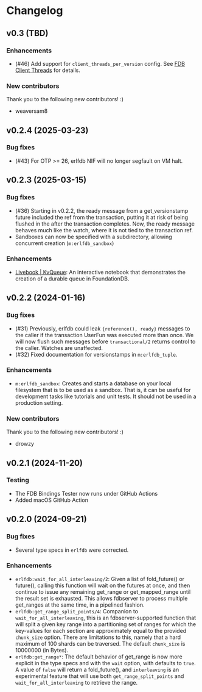 # Changelog

## v0.3 (TBD)

### Enhancements

  * (#46) Add support for `client_threads_per_version` config. See [FDB Client Threads](thread-design.html) for details.

### New contributors

Thank you to the following new contributors! :)

  * weaversam8

## v0.2.4 (2025-03-23)

### Bug fixes

  * (#43) For OTP >= 26, erlfdb NIF will no longer segfault on VM halt.

## v0.2.3 (2025-03-15)

### Bug fixes

  * (#36) Starting in v0.2.2, the ready message from a get_versionstamp future included
    the ref from the transaction, putting it at risk of being flushed in the after the
    transaction completes. Now, the ready message behaves much like the watch, where it
    is not tied to the transaction ref.
  * Sandboxes can now be specified with a subdirectory, allowing concurrent
    creation (`m:erlfdb_sandbox`)

### Enhancements

 * [Livebook | KvQueue](kv_queue.html): An interactive notebook that
 demonstrates the creation of a durable queue in FoundationDB.

## v0.2.2 (2024-01-16)

### Bug fixes

  * (#31) Previously, erlfdb could leak `{reference(), ready}` messages to the caller if
    the transaction UserFun was executed more than once. We will now flush such messages before
    `transactional/2` returns control to the caller. Watches are unaffected.
  * (#32) Fixed documentation for versionstamps in `m:erlfdb_tuple`.

### Enhancements

  * `m:erlfdb_sandbox`: Creates and starts a database on your local filesystem that is to be
    used as a sandbox. That is, it can be useful for development tasks like tutorials and unit tests.
    It should not be used in a production setting.

### New contributors

Thank you to the following new contributors! :)

* drowzy

## v0.2.1 (2024-11-20)

### Testing

  * The FDB Bindings Tester now runs under GitHub Actions
  * Added macOS GitHub Action

## v0.2.0 (2024-09-21)

### Bug fixes

  * Several type specs in `erlfdb` were corrected.

### Enhancements

  * `erlfdb:wait_for_all_interleaving/2`: Given a list of fold_future() or future(), calling this function will wait
    on the futures at once, and then continue to issue any remaining get_range or get_mapped_range until
    the result set is exhausted. This allows fdbserver to process multiple get_ranges at the same time,
    in a pipelined fashion.
  * `erlfdb:get_range_split_points/4`: Companion to `wait_for_all_interleaving`, this is an fdbserver-supported function
    that will split a given key range into a partitioning set of ranges for which the key-values for each section are
    approximately equal to the provided `chunk_size` option. There are limitations to this, namely that a hard
    maximum of 100 shards can be traversed. The default `chunk_size` is 10000000 (in Bytes).
  * `erlfdb:get_range*`: The default behavior of get_range is now more explicit in the type specs and with the `wait`
    option, with defaults to `true`. A value of `false` will return a fold_future(), and `interleaving` is
    an experimental feature that will use both `get_range_split_points` and `wait_for_all_interleaving` to retrieve the range.
